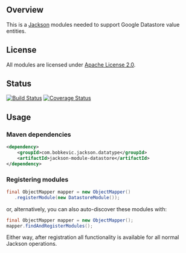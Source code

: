 ## Overview

This is a [Jackson](../../../jackson) modules needed to support Google Datastore value entities.

## License

All modules are licensed under [Apache License 2.0](http://www.apache.org/licenses/LICENSE-2.0.txt).


## Status

[![Build Status](https://travis-ci.org/i11/jackson-datatype-datastore.svg)](https://travis-ci.org/i11/jackson-datatype-datastore)
[![Coverage Status](https://coveralls.io/repos/github/i11/jackson-datatype-datastore/badge.svg?branch=master)](https://coveralls.io/github/i11/jackson-datatype-datastore?branch=master)

## Usage

### Maven dependencies

```xml
<dependency>
    <groupId>com.bobkevic.jackson.datatype</groupId>
    <artifactId>jackson-module-datastore</artifactId>
</dependency>
```

### Registering modules

```java
final ObjectMapper mapper = new ObjectMapper()
   .registerModule(new DatastoreModule());
```

or, alternatively, you can also auto-discover these modules with:

```java
final ObjectMapper mapper = new ObjectMapper();
mapper.findAndRegisterModules();
```

Either way, after registration all functionality is available for all normal Jackson operations.
